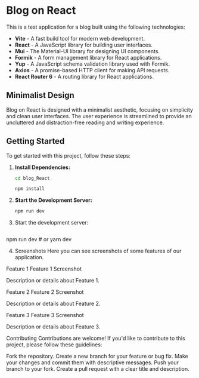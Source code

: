 # Blog on React

This is a test application for a blog built using the following technologies:

- **Vite** - A fast build tool for modern web development.
- **React** - A JavaScript library for building user interfaces.
- **Mui** - The Material-UI library for designing UI components.
- **Formik** - A form management library for React applications.
- **Yup** - A JavaScript schema validation library used with Formik.
- **Axios** - A promise-based HTTP client for making API requests.
- **React Router 6** - A routing library for React applications.

## Minimalist Design

Blog on React is designed with a minimalist aesthetic, focusing on simplicity and clean user interfaces. The user experience is streamlined to provide an uncluttered and distraction-free reading and writing experience.

## Getting Started

To get started with this project, follow these steps:

1. **Install Dependencies:**

    ```bash
    cd blog_React
    ```
    ```bash
    npm install
    ```

2. **Start the Development Server:**

    ```bash
    npm run dev
    ```
3. Start the development server:
   ```bash
  npm run dev # or yarn dev

4. Screenshots
Here you can see screenshots of some features of our application.

Feature 1
Feature 1 Screenshot

Description or details about Feature 1.

Feature 2
Feature 2 Screenshot

Description or details about Feature 2.

Feature 3
Feature 3 Screenshot

Description or details about Feature 3.

Contributing
Contributions are welcome! If you'd like to contribute to this project, please follow these guidelines:

Fork the repository.
Create a new branch for your feature or bug fix.
Make your changes and commit them with descriptive messages.
Push your branch to your fork.
Create a pull request with a clear title and description.
